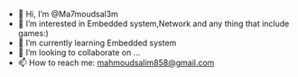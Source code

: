 - 👋 Hi, I’m @Ma7moudsal3m
- 👀 I’m interested in Embedded system,Network and any thing that include games:)
- 🌱 I’m currently learning Embedded system 
- 💞️ I’m looking to collaborate on ...
- 📫 How to reach me:
   mahmoudsalim858@gmail.com

<!---
Ma7moudsal3m/Ma7moudsal3m is a ✨ special ✨ repository because its `README.md` (this file) appears on your GitHub profile.
You can click the Preview link to take a look at your changes.
--->
